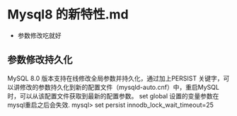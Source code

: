 # Mysql8 的新特性.md

* 参数修改吃就好


## 参数修改持久化
MySQL 8.0 版本支持在线修改全局参数并持久化，通过加上PERSIST 关键字，可以讲修改的参数持久化到新的配置文件（mysqld-auto.cnf）中，重启MySQL时，可以从该配置文件获取到最新的配置参数。 
set global 设置的变量参数在mysql重启之后会失效. 
mysql> set persist innodb_lock_wait_timeout=25

